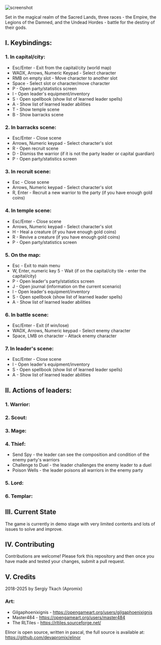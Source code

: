 ﻿![screenshot](https://github.com/devapromix/elinor/blob/master/resources/title.logo.png)

Set in the magical realm of the Sacred Lands, three races - the Empire, 
the Legions of the Damned, and the Undead Hordes - battle for the destiny 
of their gods.

## I. Keybindings:

### 1. In capital/city:
* Esc/Enter - Exit from the capital/city (world map)
* WADX, Arrows, Numeric Keypad - Select character
* RMB on empty slot - Move character to another slot
* Space - Select slot or character/move character
* P - Open party/statistics screen
* I - Open leader's equipment/inventory
* S - Open spellbook (show list of learned leader spells)
* A - Show list of learned leader abilities
* T - Show temple scene
* B - Show barracks scene

### 2. In barracks scene:
* Esc/Enter - Close scene
* Arrows, Numeric keypad - Select character's slot
* R - Open recruit scene
* D - Dismiss the warrior (if it is not the party leader or capital guardian)
* P - Open party/statistics screen

### 3. In recruit scene:
* Esc - Close scene
* Arrows, Numeric keypad - Select character's slot
* R, Enter - Recruit a new warrior to the party (if you have enough gold coins)

### 4. In temple scene:
* Esc/Enter - Close scene
* Arrows, Numeric keypad - Select character's slot
* H - Heal a creature (if you have enough gold coins)
* R - Revive a creature (if you have enough gold coins)
* P - Open party/statistics screen
	
### 5. On the map:
* Esc - Exit to main menu
* W, Enter, numeric key 5 - Wait (if on the capital/city tile - enter the capital/city)
* P - Open leader's party/statistics screen
* J - Open journal (information on the current scenario)
* I - Open leader's equipment/inventory
* S - Open spellbook (show list of learned leader spells)
* A - Show list of learned leader abilities
	
### 6. In battle scene:
* Esc/Enter - Exit (if win/lose)
* WADX, Arrows, Numeric keypad - Select enemy character
* Space, LMB on character - Attack enemy character
	
### 7. In leader's scene:
* Esc/Enter - Close scene
* I - Open leader's equipment/inventory
* S - Open spellbook (show list of learned leader spells)
* A - Show list of learned leader abilities

## II. Actions of leaders:

### 1. Warrior:

### 2. Scout:

### 3. Mage:

### 4. Thief:
* Send Spy - the leader can see the composition and condition of the enemy party's warriors
* Challenge to Duel - the leader challenges the enemy leader to a duel
* Poison Wells - the leader poisons all warriors in the enemy party

### 5. Lord:

### 6. Templar:

## III. Current State
The game is currently in demo stage with very limited contents and lots of issues to solve and improve.

## IV. Contributing
Contributions are welcome! Please fork this repository and then once you have made and tested your changes, submit a pull request.

## V. Credits
2018-2025 by Sergiy Tkach (Apromix)

### Art:
* Gilgaphoenixignis - https://opengameart.org/users/gilgaphoenixignis
* Master484 - https://opengameart.org/users/master484
* The RLTiles - https://rltiles.sourceforge.net/

Elinor is open source, written in pascal, the full source is available at:
https://github.com/devapromix/elinor
